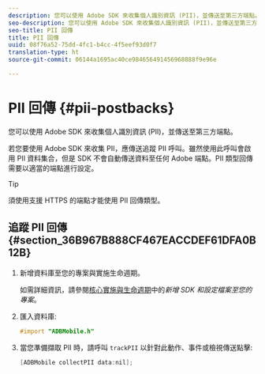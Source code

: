```yaml
---
description: 您可以使用 Adobe SDK 來收集個人識別資訊 (PII)，並傳送至第三方端點。
seo-description: 您可以使用 Adobe SDK 來收集個人識別資訊 (PII)，並傳送至第三方端點。
seo-title: PII 回傳
title: PII 回傳
uuid: 08f76a52-75dd-4fc1-b4cc-4f5eef93d0f7
translation-type: ht
source-git-commit: 06144a1695ac40ce984656491456968888f9e96e

---
```



# PII 回傳 {#pii-postbacks}

您可以使用 Adobe SDK 來收集個人識別資訊 (PII)，並傳送至第三方端點。

若您要使用 Adobe SDK 來收集 PII，應傳送追蹤 PII 呼叫。雖然使用此呼叫會啟用 PII 資料集合，但是 SDK 不會自動傳送資料至任何 Adobe 端點。PII 類型回傳需要以適當的端點進行設定。

>[!TIP]
>
>須使用支援 HTTPS 的端點才能使用 PII 回傳類型。

## 追蹤 PII 回傳 {#section_36B967B888CF467EACCDEF61DFA0B12B}

1. 新增資料庫至您的專案與實施生命週期。

   如需詳細資訊，請參閱[核心實施與生命週期](/help/ios/getting-started/dev-qs.md)中的&#x200B;*新增 SDK 和設定檔案至您的專案*。
1. 匯入資料庫:

   ```objective-c
   #import "ADBMobile.h"
   ```

1. 當您準備擷取 PII 時，請呼叫 `trackPII` 以針對此動作、事件或檢視傳送點擊:

   ```objective-c
   [ADBMobile collectPII data:nil];
   ```

